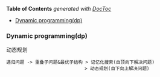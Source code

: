 <!-- START doctoc generated TOC please keep comment here to allow auto update -->
<!-- DON'T EDIT THIS SECTION, INSTEAD RE-RUN doctoc TO UPDATE -->
**Table of Contents**  *generated with [DocToc](https://github.com/thlorenz/doctoc)*

- [Dynamic programming(dp)](#dynamic-programmingdp)

<!-- END doctoc generated TOC please keep comment here to allow auto update -->

### Dynamic programming(dp)

动态规划

```
递归问题 -> 重叠子问题&最优子结构 > 记忆化搜索(自顶向下解决问题)
                             > 动态规划(自下向上解决问题)
```

